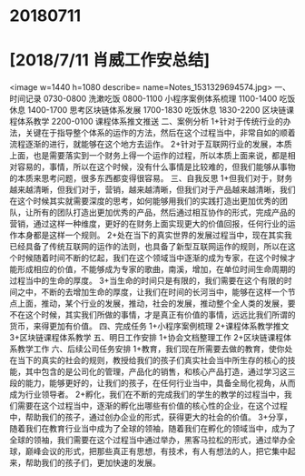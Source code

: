 # 20180711

# [2018/7/11 肖威工作安总结]
<image w=1440 h=1080 describe= name=Notes_1531329694574.jpg>
一、时间记录
0730-0800 洗漱吃饭
0800-1100 小程序案例体系梳理
1100-1400 吃饭休息
1400-1700 思考区块链体系发展
1700-1830 吃饭休息
1830-2200 区块链课程体系教学
2200-0100 课程体系推文推送
二、案例分析
1+针对于传统行业的办法，关键在于指导整个体系的运作的方法，然后在这个过程当中，非常自如的顺着流程逐渐的进行，就能够在这个地方去运作。
2+针对于互联网行业的发展，本质上面，也是需要落实到一个财务上得一个运作的过程，所以本质上面来说，都是相对容易的，事情，所以在这个时候，没有什么事情是比较难的，但我们能够从事物的本质来思考问题，很多东西都变得很容易。
三、自我反思
1+但我们对于，财务越来越清晰，但我们对于，营销，越来越清晰，但我们对于产品越来越清晰，我们在这个时候其实就需要深度的思考，如何能够用我们的实践打造出更加优秀的团队，让所有的团队打造出更加优秀的产品，然后通过相互协作的形式，完成产品的营销，通过这样一种维度，更好的在财务上面实现更大的价值回报，任何行业的运作本身都是这样一个规则。
2+处在当下的真实世界的发展过程当中，现在其实我已经具备了传统互联网的运作的法则，也具备了新型互联网运作的规则，所以在这个时候随着时间不断的忆起，我们在这个领域当中逐渐的成为专家，在这个时候才能形成相应的价值，不能够成为专家的歌曲，南溪，增加，在单位时间生命周期的过程当中的生命的厚度。
3+当生命的时间只是有限的，我们需要在这个有限的时间之中，不断的去增加生命的厚度，让我们在时间的长河当中，能够在这样一个节点上面，推动，某个行业的发展，推动，社会的发展，推动整个全人类的发展，要不在这个时候，其实我们所做的事情，才是真正有价值的事情，远远比我们所谓的货币，来得更加有价值。
四、完成任务
1+小程序案例梳理
2+课程体系教学推文
3+区块链课程体系教学
五、明日工作安排
1+协会文档整理工作
2+区块链课程体系教学工作
六、后续公司任务安排
1+教育，我们现在所需要去做的教育，使你处在当下的真实的社会的规则，教授给我们的孩子们真实社会当中所生存的核心的技能，其中包含的是公司化的管理，产品化的销售，和核心产品打造，通过学习这三段的能力，能够更好的，让我们的孩子，在任何行业当中，具备全局化视角，从而成为行业领导者。
2+孵化，我们在不断的完成我们的学生的教学的过程当中，我们需要在这个过程当中，逐渐的孵化出哪些有价值的核心性的企业，在这个过程中，帮助我们的孩子，通过创办企业的形式，获得更大的社会的价值。
3+分享，随着我们在教育行业当中成为了全球的领袖，随着我们在孵化的领域当中，成为了全球的领袖，我们需要在这个过程当中通过举办，黑客马拉松的形式，通过举办全球，巅峰会议的形式，把那些真正有思想，有技术，有人有想法的人，把它集中起来，帮助我们的孩子们，更加快速的发展。
